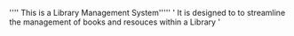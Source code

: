 '''' This is a Library Management System'''''
' It is designed to to streamline the management of books and resouces within a Library ' 
